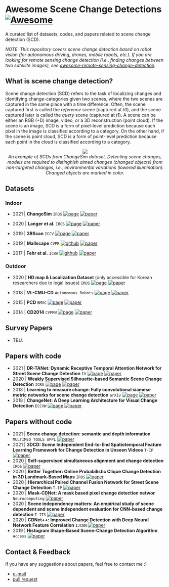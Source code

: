 # Awesome Scene Change Detections [![Awesome](https://awesome.re/badge.svg)](https://awesome.re) 
A curated list of datasets, codes, and papers related to scene change detection (SCD).

_NOTE. This repository covers scene change detection based on robot vision (for autonomous driving, drones, mobile robots, etc.).
If you are looking for remote sensing change detection (i.e., finding changes between two satellite images), see [awesome-remote-sensing-change-detection](https://github.com/wenhwu/awesome-remote-sensing-change-detection)._

## What is scene change detection?
Scene change detection (SCD) refers to the task of localizing changes and identifying change-categories given two scenes, where the two scenes are captured in the same place with a time difference. 
Often, the scene captured first is called the _reference_ scene (captured at _t0_), and the scene captured later is called the _query_ scene (captured at _t1_). 
A scene can be either an RGB (+D) image, video, or a 3D reconstruction (point cloud). If the scene is an image, SCD is a form of pixel-level prediction because each pixel in the image is classified according to a category. On the other hand, if the scene is point cloud, SCD is a form of point-level prediction because each point in the cloud is classified according to a category.



<p align="center">
  <img src="./fig/github_main_gif.gif">    
    <br>
  <em> 
    An example of SCDs from ChangeSim dataset. Detecting scene changes, models are required to distinghish aimed changes (changed objects) from non-targeted changes, i.e., environmental variations (lowered illumination). Changed objects are marked in color.
  </em>
</p>



## Datasets

### Indoor
- 2021 | **ChangeSim** `IROS`
[![page](https://img.shields.io/badge/page-blue)](https://github.com/SAMMiCA/ChangeSim) 
[![paper](https://img.shields.io/badge/paper-red)](https://arxiv.org/pdf/2103.05368.pdf)

- 2020 | **Langer et al.** `IROS` 
[![page](https://img.shields.io/badge/page-blue)](https://www.acin.tuwien.ac.at/en/vision-for-robotics/software-tools/object-change-detection-dataset-of-indoor-environments/) 
[![paper](https://img.shields.io/badge/paper-red)](http://ras.papercept.net/images/temp/IROS/files/1295.pdf)

- 2019 | **3RScan** `ICCV`
[![page](https://img.shields.io/badge/page-blue)](https://github.com/WaldJohannaU/3RScan) 
[![paper](https://img.shields.io/badge/paper-red)](https://arxiv.org/pdf/1908.06109.pdf)

- 2019 | **Mallscape** `CVPR`
[![github](https://img.shields.io/badge/page-blue)](https://europe.naverlabs.com/blog/making-maps-evergreen/) 
[![paper](https://img.shields.io/badge/paper-red)](https://openaccess.thecvf.com/content_CVPR_2019/papers/Revaud_Did_It_Change_Learning_to_Detect_Point-Of-Interest_Changes_for_Proactive_CVPR_2019_paper.pdf)

- 2017 | **Fehr et al.** `ICRA`
[![github](https://img.shields.io/badge/page-blue)](https://github.com/ethz-asl/change_detection_ds) 
[![paper](https://img.shields.io/badge/paper-red)](https://www.researchgate.net/profile/Marius-Fehr/publication/318697735_TSDF-based_change_detection_for_consistent_long-term_dense_reconstruction_and_dynamic_object_discovery/links/59b52b4b458515a5b4937b68/TSDF-based-change-detection-for-consistent-long-term-dense-reconstruction-and-dynamic-object-discovery.pdf)


### Outdoor

- 2020 | **HD map & Localization Dataset** (only accessible for Korean researchers due to legal issues)  `IROS`
[![page](https://img.shields.io/badge/page-blue)](https://hdmap.naverlabs.com/dataset.html) 
[![paper](https://img.shields.io/badge/paper-red)](http://ras.papercept.net/images/temp/IROS/files/0934.pdf)

- 2018 | **VL-CMU-CD** `Autonomous Robots`
[![page](https://img.shields.io/badge/googledrive-blue)](https://drive.google.com/file/d/0B-IG2NONFdciOWY5QkQ3OUgwejQ/view?resourcekey=0-rEzCjPFmDFjt4UMWamV4Eg) 
[![paper](https://img.shields.io/badge/paper-red)](http://www.robesafe.com/personal/roberto.arroyo/docs/Alcantarilla16rss.pdf)

- 2015 | **PCD** `BMVC` 
[![page](https://img.shields.io/badge/page-blue)](https://kensakurada.github.io/pcd_dataset.html) 
[![paper](https://img.shields.io/badge/paper-red)](http://www.vision.is.tohoku.ac.jp/files/9814/3947/4830/71-Sakurada-BMVC15.pdf)

- 2014 | **CD2014** `CVPRW`
[![page](https://img.shields.io/badge/page-blue)](http://changedetection.net/) 
[![paper](https://img.shields.io/badge/paper-red)](https://ieeexplore.ieee.org/document/6238919?arnumber=6238919)

## Survey Papers
- TBU.

## Papers with code
- 2021 | **DR-TANet: Dynamic Receptive Temporal Attention Network for Street Scene Change Detection** `IV`
[![page](https://img.shields.io/badge/page-blue)](https://github.com/Herrccc/DR-TANet) 
[![paper](https://img.shields.io/badge/paper-red)](https://arxiv.org/abs/2103.00879)
- 2020 | **Weakly Supervised Silhouette-based Semantic Scene Change Detection** `ICRA`
[![page](https://img.shields.io/badge/page-blue)](https://github.com/kensakurada/sscdnet) 
[![paper](https://img.shields.io/badge/paper-red)](https://arxiv.org/abs/1811.11985)
- 2018 | **Learning to measure change: Fully convolutional siamese metric networks for scene change detection** `arXiv`
[![page](https://img.shields.io/badge/page-blue)](https://github.com/gmayday1997/SceneChangeDet) 
[![paper](https://img.shields.io/badge/paper-red)](https://arxiv.org/pdf/1810.09111.pdf)
- 2018 | **ChangeNet: A Deep Learning Architecture for Visual Change Detection** `ECCVW`
[![page](https://img.shields.io/badge/page-blue)](https://github.com/leonardoaraujosantos/ChangeNet) 
[![paper](https://img.shields.io/badge/paper-red)](https://openaccess.thecvf.com/content_ECCVW_2018/papers/11130/Varghese_ChangeNet_A_Deep_Learning_Architecture_for_Visual_Change_Detection_ECCVW_2018_paper.pdf)
## Papers without code
- 2021 | **Scene change detection: semantic and depth information** `MULTIMED TOOLS APPL`
[![paper](https://img.shields.io/badge/paper-red)](https://link.springer.com/article/10.1007/s11042-021-10793-4)
- 2021 | **3DCD: Scene Independent End-to-End Spatiotemporal Feature Learning Framework for Change Detection in Unseen Videos** `T-IP`
[![paper](https://img.shields.io/badge/paper-red)](https://ieeexplore.ieee.org/stamp/stamp.jsp?arnumber=9263106)
- 2020 | **Self-supervised simultaneous alignment and change detection** `IROS`
[![paper](https://img.shields.io/badge/paper-red)](http://ras.papercept.net/images/temp/IROS/files/1888.pdf)
- 2020 | **Better Together: Online Probabilistic Clique Change Detection in 3D Landmark-Based Maps** `IROS`
[![paper](https://img.shields.io/badge/paper-red)](http://ras.papercept.net/images/temp/IROS/files/2170.pdf)
- 2020 | **Hierarchical Paired Channel Fusion Network for Street Scene Change Detection** `T-IP`
[![paper](https://img.shields.io/badge/paper-red)](https://arxiv.org/abs/2010.09925)
- 2020 | **Mask-CDNet: A mask based pixel change detection networ** `Neurocomputing`
[![paper](https://img.shields.io/badge/paper-red)](https://www.sciencedirect.com/science/article/pii/S0925231219313979)
- 2020 | **Scene independency matters: An empirical study of scene dependent and scene independent evaluation for CNN-based change detection** `T-ITS`
[![paper](https://img.shields.io/badge/paper-red)](https://ieeexplore.ieee.org/abstract/document/9238403)
- 2020 | **CDNet++: Improved Change Detection with Deep Neural Network Feature Correlation** `IJCNN`
[![paper](https://img.shields.io/badge/paper-red)](https://ieeexplore.ieee.org/abstract/document/9207306)
- 2019 | **Histogram Shape-Based Scene-Change Detection Algorithm** `Access`
[![paper](https://img.shields.io/badge/paper-red)](https://ieeexplore.ieee.org/abstract/document/8653285)

## Contact & Feedback
If you have any suggestions about papers, feel free to contact me :)
- [e-mail](mailto:jmpark@rit.kaist.ac.kr)
- [pull request](https://github.com/chickenbestlover/awesome-scene-change-detections/pulls)

